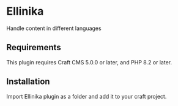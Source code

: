 # Ellinika

Handle content in different languages

## Requirements

This plugin requires Craft CMS 5.0.0 or later, and PHP 8.2 or later.

## Installation
Import Ellinika plugin as a folder and add it to your craft project.
